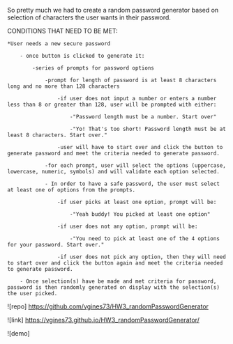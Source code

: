 So pretty much we had to create a random password generator based on selection of characters the user wants in their password. 

CONDITIONS THAT NEED TO BE MET:
   
    *User needs a new secure password
        
        - once button is clicked to generate it:
            
            -series of prompts for password options
                
                -prompt for length of password is at least 8 characters long and no more than 128 characters
                    
                    -if user does not imput a number or enters a number less than 8 or greater than 128, user will be prompted with either: 
                        
                        -"Password length must be a number. Start over"
                        
                        -"Yo! That's too short! Password length must be at least 8 characters. Start over."
                    
                    -user will have to start over and click the button to generate password and meet the criteria needed to generate password.
                
                -for each prompt, user will select the options (uppercase, lowercase, numeric, symbols) and will validate each option selected. 

                - In order to have a safe password, the user must select at least one of options from the prompts.
                   
                    -if user picks at least one option, prompt will be:
                        
                        -"Yeah buddy! You picked at least one option"
                    
                    -if user does not any option, prompt will be: 
                        
                        -"You need to pick at least one of the 4 options for your password. Start over."
                    
                    -if user does not pick any option, then they will need to start over and click the button again and meet the criteria needed to generate password.
                        
        - Once selection(s) have be made and met criteria for password, password is then randomly generated on display with the selection(s) the user picked.


            
           
![repo] https://github.com/vgines73/HW3_randomPasswordGenerator

![link] https://vgines73.github.io/HW3_randomPasswordGenerator/

![demo] 